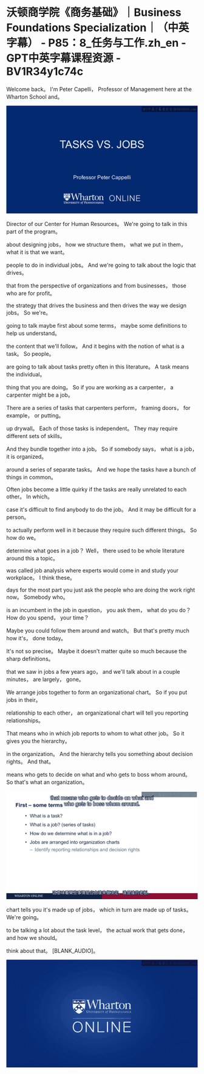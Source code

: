 # 沃顿商学院《商务基础》｜Business Foundations Specialization｜（中英字幕） - P85：8_任务与工作.zh_en - GPT中英字幕课程资源 - BV1R34y1c74c

 Welcome back。 I'm Peter Capelli， Professor of Management here at the Wharton School and。



![](img/6eebfb547d9b940b0a670b39f056729c_1.png)

 Director of our Center for Human Resources。 We're going to talk in this part of the program。

 about designing jobs， how we structure them， what we put in them， what it is that we want。

 people to do in individual jobs。 And we're going to talk about the logic that drives。

 that from the perspective of organizations and from businesses， those who are for profit。

 the strategy that drives the business and then drives the way we design jobs。 So we're。

 going to talk maybe first about some terms， maybe some definitions to help us understand。

 the content that we'll follow。 And it begins with the notion of what is a task。 So people。

 are going to talk about tasks pretty often in this literature。 A task means the individual。

 thing that you are doing。 So if you are working as a carpenter， a carpenter might be a job。

 There are a series of tasks that carpenters perform， framing doors， for example， or putting。

 up drywall。 Each of those tasks is independent。 They may require different sets of skills。

 And they bundle together into a job。 So if somebody says， what is a job， it is organized。

 around a series of separate tasks。 And we hope the tasks have a bunch of things in common。

 Often jobs become a little quirky if the tasks are really unrelated to each other。 In which。

 case it's difficult to find anybody to do the job。 And it may be difficult for a person。

 to actually perform well in it because they require such different things。 So how do we。

 determine what goes in a job？ Well， there used to be whole literature around this a topic。

 was called job analysis where experts would come in and study your workplace。 I think these。

 days for the most part you just ask the people who are doing the work right now。 Somebody who。

 is an incumbent in the job in question， you ask them， what do you do？ How do you spend， your time？

 Maybe you could follow them around and watch。 But that's pretty much how it's， done today。

 It's not so precise。 Maybe it doesn't matter quite so much because the sharp definitions。

 that we saw in jobs a few years ago， and we'll talk about in a couple minutes， are largely， gone。

 We arrange jobs together to form an organizational chart。 So if you put jobs in their。

 relationship to each other， an organizational chart will tell you reporting relationships。

 That means who in which job reports to whom to what other job。 So it gives you the hierarchy。

 in the organization。 And the hierarchy tells you something about decision rights。 And that。

 means who gets to decide on what and who gets to boss whom around。 So that's what an organization。



![](img/6eebfb547d9b940b0a670b39f056729c_3.png)

 chart tells you it's made up of jobs， which in turn are made up of tasks。 We're going。

 to be talking a lot about the task level， the actual work that gets done， and how we should。

 think about that。 [BLANK_AUDIO]。

![](img/6eebfb547d9b940b0a670b39f056729c_5.png)